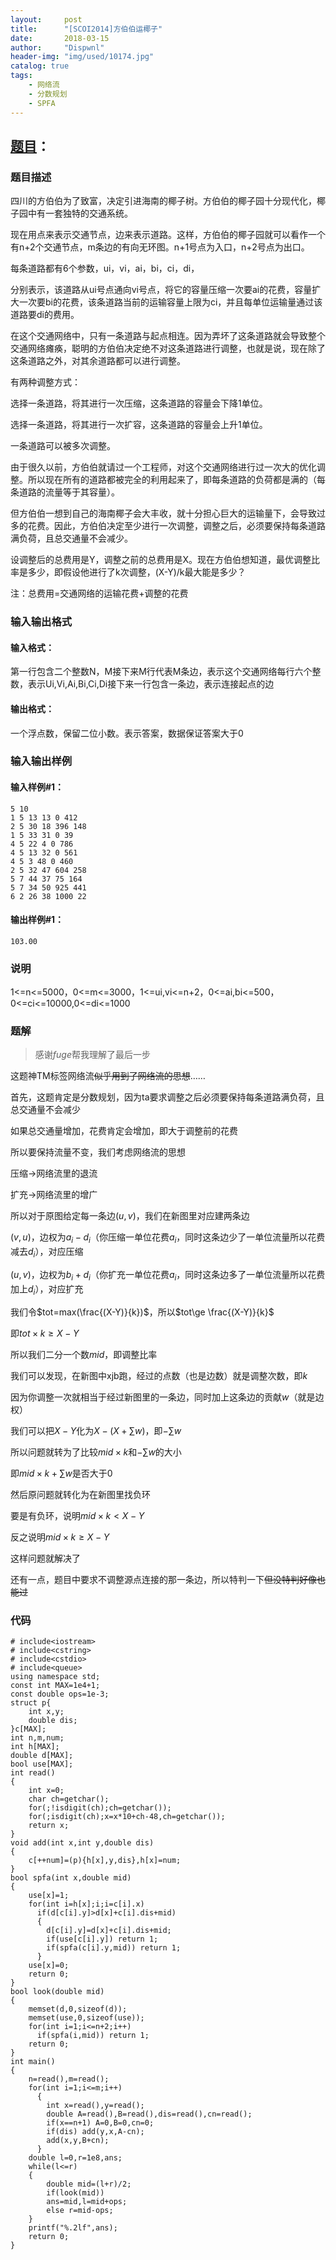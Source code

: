 ```yaml
---
layout:     post
title:      "[SCOI2014]方伯伯运椰子"
date:       2018-03-15
author:     "Dispwnl"
header-img: "img/used/10174.jpg"
catalog: true
tags:
    - 网络流
    - 分数规划
    - SPFA
---
```

## [题目](https://www.luogu.org/problemnew/show/P3288)：
### 题目描述
四川的方伯伯为了致富，决定引进海南的椰子树。方伯伯的椰子园十分现代化，椰子园中有一套独特的交通系统。

现在用点来表示交通节点，边来表示道路。这样，方伯伯的椰子园就可以看作一个有n+2个交通节点，m条边的有向无环图。n+1号点为入口，n+2号点为出口。

每条道路都有6个参数，ui，vi，ai，bi，ci，di，

分别表示，该道路从ui号点通向vi号点，将它的容量压缩一次要ai的花费，容量扩大一次要bi的花费，该条道路当前的运输容量上限为ci，并且每单位运输量通过该道路要di的费用。

在这个交通网络中，只有一条道路与起点相连。因为弄坏了这条道路就会导致整个交通网络瘫痪，聪明的方伯伯决定绝不对这条道路进行调整，也就是说，现在除了这条道路之外，对其余道路都可以进行调整。

有两种调整方式：

选择一条道路，将其进行一次压缩，这条道路的容量会下降1单位。

选择一条道路，将其进行一次扩容，这条道路的容量会上升1单位。

一条道路可以被多次调整。

由于很久以前，方伯伯就请过一个工程师，对这个交通网络进行过一次大的优化调整。所以现在所有的道路都被完全的利用起来了，即每条道路的负荷都是满的（每条道路的流量等于其容量）。

但方伯伯一想到自己的海南椰子会大丰收，就十分担心巨大的运输量下，会导致过多的花费。因此，方伯伯决定至少进行一次调整，调整之后，必须要保持每条道路满负荷，且总交通量不会减少。

设调整后的总费用是Y，调整之前的总费用是X。现在方伯伯想知道，最优调整比率是多少，即假设他进行了k次调整，(X-Y)/k最大能是多少？

注：总费用=交通网络的运输花费+调整的花费

### 输入输出格式
#### 输入格式：
第一行包含二个整数N，M接下来M行代表M条边，表示这个交通网络每行六个整数，表示Ui,Vi,Ai,Bi,Ci,Di接下来一行包含一条边，表示连接起点的边

#### 输出格式：
一个浮点数，保留二位小数。表示答案，数据保证答案大于0

### 输入输出样例
#### 输入样例#1：
```
5 10
1 5 13 13 0 412
2 5 30 18 396 148
1 5 33 31 0 39
4 5 22 4 0 786
4 5 13 32 0 561
4 5 3 48 0 460
2 5 32 47 604 258
5 7 44 37 75 164
5 7 34 50 925 441
6 2 26 38 1000 22
```
#### 输出样例#1：
```
103.00
```
### 说明
1<=n<=5000，0<=m<=3000，1<=ui,vi<=n+2，0<=ai,bi<=500，0<=ci<=10000,0<=di<=1000

### 题解

>感谢$fuge$帮我理解了最后一步

这题神TM标签网络流~~似乎用到了网络流的思想~~……

首先，这题肯定是分数规划，因为ta要求调整之后必须要保持每条道路满负荷，且总交通量不会减少

如果总交通量增加，花费肯定会增加，即大于调整前的花费

所以要保持流量不变，我们考虑网络流的思想

压缩$\rightarrow$网络流里的退流

扩充$\rightarrow$网络流里的增广

所以对于原图给定每一条边$(u,v)$，我们在新图里对应建两条边

$(v,u)$，边权为$a_i-d_i$（你压缩一单位花费$a_i$，同时这条边少了一单位流量所以花费减去$d_i$），对应压缩

$(u,v)$，边权为$b_i+d_i$（你扩充一单位花费$a_i$，同时这条边多了一单位流量所以花费加上$d_i$），对应扩充

我们令$tot=max(\frac{(X-Y)}{k})$，所以$tot\ge \frac{(X-Y)}{k}$

即$tot\times k\ge X-Y$

所以我们二分一个数$mid$，即调整比率

我们可以发现，在新图中xjb跑，经过的点数（也是边数）就是调整次数，即$k$

因为你调整一次就相当于经过新图里的一条边，同时加上这条边的贡献$w$（就是边权）

我们可以把$X-Y$化为$X-(X+\sum w)$，即$-\sum w$

所以问题就转为了比较$mid\times k$和$-\sum w$的大小

即$mid\times k+\sum w$是否大于0

然后原问题就转化为在新图里找负环

要是有负环，说明$mid\times k<X-Y$

反之说明$mid\times k\ge X-Y$

这样问题就解决了

还有一点，题目中要求不调整源点连接的那一条边，所以特判一下~~但没特判好像也能过~~

### 代码
```
# include<iostream>
# include<cstring>
# include<cstdio>
# include<queue>
using namespace std;
const int MAX=1e4+1;
const double ops=1e-3;
struct p{
	int x,y;
	double dis;
}c[MAX];
int n,m,num;
int h[MAX];
double d[MAX];
bool use[MAX];
int read()
{
	int x=0;
	char ch=getchar();
	for(;!isdigit(ch);ch=getchar());
	for(;isdigit(ch);x=x*10+ch-48,ch=getchar());
	return x;
}
void add(int x,int y,double dis)
{
	c[++num]=(p){h[x],y,dis},h[x]=num;
}
bool spfa(int x,double mid)
{
	use[x]=1;
	for(int i=h[x];i;i=c[i].x)
	  if(d[c[i].y]>d[x]+c[i].dis+mid)
	  {
	  	d[c[i].y]=d[x]+c[i].dis+mid;
	  	if(use[c[i].y]) return 1;
	  	if(spfa(c[i].y,mid)) return 1;
	  }
	use[x]=0;
	return 0;
}
bool look(double mid)
{
	memset(d,0,sizeof(d));
	memset(use,0,sizeof(use));
	for(int i=1;i<=n+2;i++)
	  if(spfa(i,mid)) return 1;
	return 0;
}
int main()
{
	n=read(),m=read();
	for(int i=1;i<=m;i++)
	  {
	  	int x=read(),y=read();
		double A=read(),B=read(),dis=read(),cn=read();
	  	if(x==n+1) A=0,B=0,cn=0;
		if(dis) add(y,x,A-cn);
	  	add(x,y,B+cn);
	  }
	double l=0,r=1e8,ans;
	while(l<=r)
	{
		double mid=(l+r)/2;
		if(look(mid))
		ans=mid,l=mid+ops;
		else r=mid-ops;
	}
	printf("%.2lf",ans);
	return 0;
}
```
